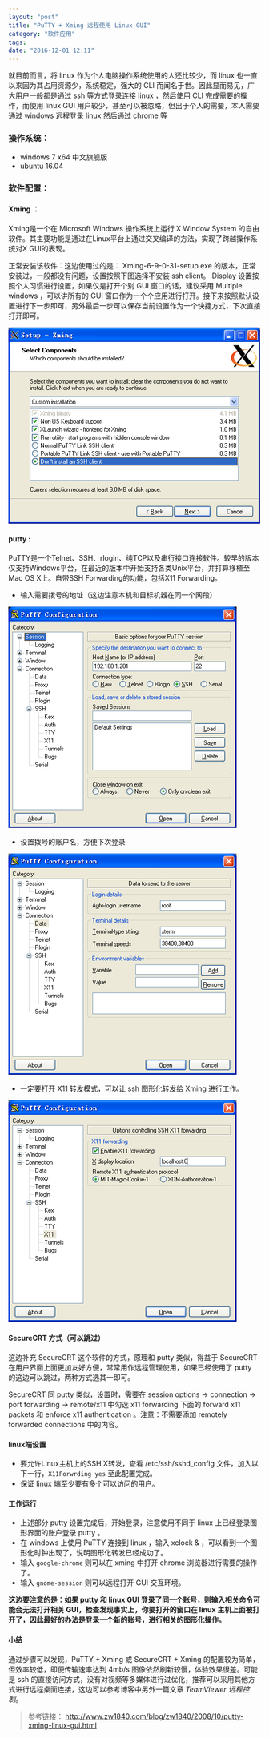 ```yaml
---
layout: "post"
title: "PuTTY + Xming 远程使用 Linux GUI"
category: "软件应用"
tags: 
date: "2016-12-01 12:11"
---
```


就目前而言，将 linux 作为个人电脑操作系统使用的人还比较少，而 linux 也一直以来因为其占用资源少，系统稳定，强大的 CLI 而闻名于世。因此显而易见，广大用户一般都是通过 ssh 等方式登录连接 linux ，然后使用 CLI 完成需要的操作，而使用 linux GUI 用户较少，甚至可以被忽略，但出于个人的需要，本人需要通过 windows 远程登录 linux 然后通过 chrome 等


### 操作系统：

- windows 7 x64 中文旗舰版
- ubuntu 16.04 

<!-- more -->


### 软件配置：

#### Xming ：

Xming是一个在 Microsoft Windows 操作系统上运行 X Window System 的自由软件。其主要功能是通过在Linux平台上通过交叉编译的方法，实现了跨越操作系统对X GUI的表现。

正常安装该软件：这边使用过的是： Xming-6-9-0-31-setup.exe 的版本，正常安装过，一般都没有问题，设置按照下图选择不安装 ssh client。 Display 设置按照个人习惯进行设置，如果仅是打开个别 GUI 窗口的话，建议采用 Multiple windows ，可以讲所有的 GUI 窗口作为一个个应用进行打开。接下来按照默认设置进行下一步即可，另外最后一步可以保存当前设置作为一个快捷方式，下次直接打开即可。

![](https://raw.githubusercontent.com/noparkinghere/noparkinghere.github.io/master/img/2016-12-01-putty-xming-%E8%BF%9C%E7%A8%8B%E4%BD%BF%E7%94%A8-linux-gui/1.png)

#### putty :

PuTTY是一个Telnet、SSH、rlogin、纯TCP以及串行接口连接软件。较早的版本仅支持Windows平台，在最近的版本中开始支持各类Unix平台，并打算移植至Mac OS X上。自带SSH Forwarding的功能，包括X11 Forwarding。

- 输入需要拨号的地址（这边注意本机和目标机器在同一个网段）

![](https://raw.githubusercontent.com/noparkinghere/noparkinghere.github.io/master/img/2016-12-01-putty-xming-%E8%BF%9C%E7%A8%8B%E4%BD%BF%E7%94%A8-linux-gui/2.png)

- 设置拨号的账户名，方便下次登录

![](https://raw.githubusercontent.com/noparkinghere/noparkinghere.github.io/master/img/2016-12-01-putty-xming-%E8%BF%9C%E7%A8%8B%E4%BD%BF%E7%94%A8-linux-gui/3.png)

- 一定要打开 X11 转发模式，可以让 ssh 图形化转发给 Xming 进行工作。

![](https://raw.githubusercontent.com/noparkinghere/noparkinghere.github.io/master/img/2016-12-01-putty-xming-%E8%BF%9C%E7%A8%8B%E4%BD%BF%E7%94%A8-linux-gui/4.png)

#### SecureCRT 方式（可以跳过）

这边补充 SecureCRT 这个软件的方式，原理和 putty 类似，得益于 SecureCRT 在用户界面上面更加友好方便，常常用作远程管理使用，如果已经使用了 putty 的这边可以跳过，两种方式选其一即可。

SecureCRT 同 putty 类似，设置时，需要在 session options -> connection -> port forwarding -> remote/x11 中勾选 x11 forwarding 下面的 forward x11 packets 和 enforce x11 authentication 。注意：不需要添加 remotely forwarded connections 中的内容。

#### linux端设置

- 要允许Linux主机上的SSH X转发，查看 /etc/ssh/sshd_config 文件，加入以下一行，`X11Forwrding yes` 至此配置完成。
- 保证 linux 端至少要有多个可以访问的用户。

#### 工作运行

- 上述部分 putty 设置完成后，开始登录，注意使用不同于 linux 上已经登录图形界面的账户登录 putty 。
- 在 windows 上使用 PuTTY 连接到 linux ，输入 xclock & ，可以看到一个图形化时钟出现了，说明图形化转发已经成功了。
- 输入 `google-chrome` 则可以在 xming 中打开 chrome 浏览器进行需要的操作了。
- 输入 `gnome-session` 则可以远程打开 GUI 交互环境。

**这边要注意的是：如果 putty 和 linux GUI 登录了同一个账号，则输入相关命令可能会无法打开相关 GUI，检查发现事实上，你要打开的窗口在 linux 主机上面被打开了，因此最好的办法是登录一个新的账号，进行相关的图形化操作。**


#### 小结

通过步骤可以发现，PuTTY + Xming 或 SecureCRT + Xming 的配置较为简单，但效率较低，即便传输速率达到 4mb/s 图像依然刷新较慢，体验效果很差。可能是 ssh 的直接访问方式，没有对视频等多媒体进行过优化，推荐可以采用其他方式进行远程桌面连接，这边可以参考博客中另外一篇文章 *TeamViewer 远程控制*。




> 参考链接：
> http://www.zw1840.com/blog/zw1840/2008/10/putty-xming-linux-gui.html

